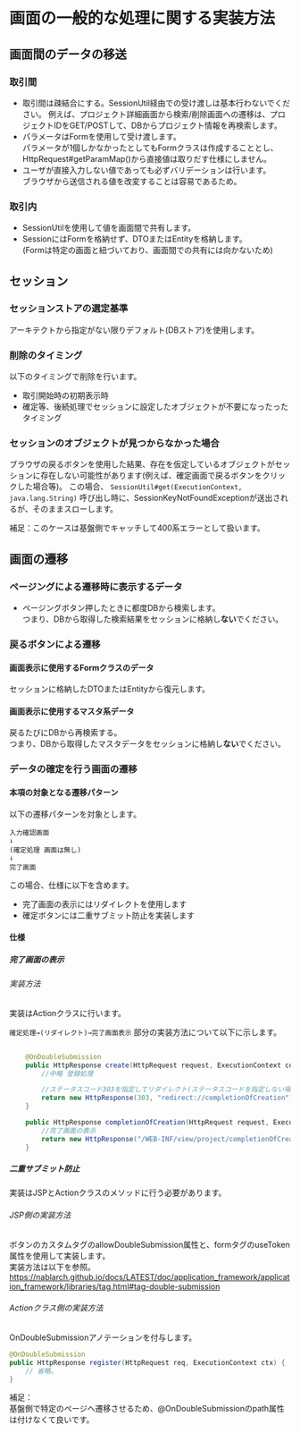 # 画面の一般的な処理に関する実装方法
## 画面間のデータの移送
### 取引間
- 取引間は疎結合にする。SessionUtil経由での受け渡しは基本行わないでください。
  例えば、プロジェクト詳細画面から検索/削除画面への遷移は、プロジェクトIDをGET/POSTして、DBからプロジェクト情報を再検索します。
- パラメータはFormを使用して受け渡します。  
  パラメータが1個しかなかったとしてもFormクラスは作成することとし、HttpRequest#getParamMap()から直接値は取りだす仕様にしません。
- ユーザが直接入力しない値であっても必ずバリデーションは行います。  
  ブラウザから送信される値を改変することは容易であるため。

### 取引内
- SessionUtilを使用して値を画面間で共有します。
- SessionにはFormを格納せず、DTOまたはEntityを格納します。  
  (Formは特定の画面と紐づいており、画面間での共有には向かないため)

## セッション
### セッションストアの選定基準
アーキテクトから指定がない限りデフォルト(DBストア)を使用します。

### 削除のタイミング
以下のタイミングで削除を行います。
- 取引開始時の初期表示時
- 確定等、後続処理でセッションに設定したオブジェクトが不要になったったタイミング

### セッションのオブジェクトが見つからなかった場合
ブラウザの戻るボタンを使用した結果、存在を仮定しているオブジェクトがセッションに存在しない可能性があります(例えば、確定画面で戻るボタンをクリックした場合等)。
この場合、 `SessionUtil#get(ExecutionContext, java.lang.String)` 呼び出し時に、SessionKeyNotFoundExceptionが送出されるが、そのままスローします。

補足：このケースは基盤側でキャッチして400系エラーとして扱います。

## 画面の遷移
### ページングによる遷移時に表示するデータ
- ページングボタン押したときに都度DBから検索します。  
  つまり、DBから取得した検索結果をセッションに格納し**ない**でください。

### 戻るボタンによる遷移
#### 画面表示に使用するFormクラスのデータ
セッションに格納したDTOまたはEntityから復元します。

#### 画面表示に使用するマスタ系データ
戻るたびにDBから再検索する。  
つまり、DBから取得したマスタデータをセッションに格納し**ない**でください。


### データの確定を行う画面の遷移
#### 本項の対象となる遷移パターン

以下の遷移パターンを対象とします。
```
入力確認画面
↓
(確定処理 画面は無し)
↓
完了画面
```

この場合、仕様に以下を含めます。
- 完了画面の表示にはリダイレクトを使用します
- 確定ボタンには二重サブミット防止を実装します

#### 仕様
##### 完了画面の表示
###### 実装方法
実装はActionクラスに行います。

`確定処理→(リダイレクト)→完了画面表示` 部分の実装方法について以下に示します。

````java

    @OnDoubleSubmission
    public HttpResponse create(HttpRequest request, ExecutionContext context) {
        //中略 登録処理

        //ステータスコード303を指定してリダイレクト(ステータスコードを指定しない場合302になる)
        return new HttpResponse(303, "redirect://completionOfCreation");
    }

    public HttpResponse completionOfCreation(HttpRequest request, ExecutionContext context) {
        //完了画面の表示
        return new HttpResponse("/WEB-INF/view/project/completionOfCreation.jsp");
    }
````


##### 二重サブミット防止
実装はJSPとActionクラスのメソッドに行う必要があります。

###### JSP側の実装方法
ボタンのカスタムタグのallowDoubleSubmission属性と、formタグのuseToken属性を使用して実装します。  
実装方法は以下を参照。  
https://nablarch.github.io/docs/LATEST/doc/application_framework/application_framework/libraries/tag.html#tag-double-submission

###### Actionクラス側の実装方法
OnDoubleSubmissionアノテーションを付与します。
````java
@OnDoubleSubmission
public HttpResponse register(HttpRequest req, ExecutionContext ctx) {
    // 省略。
}
````

補足：  
基盤側で特定のページへ遷移させるため、@OnDoubleSubmissionのpath属性は付けなくて良いです。
